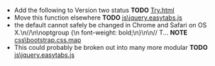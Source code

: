 - Add the following to Version two status __TODO__ [Try.html](Try.html)
- Move this function elsewhere __TODO__ [js\jquery.easytabs.js](js\jquery.easytabs.js)
- the default cannot safely be changed in Chrome and Safari on OS X.\n//\n\noptgroup {\n  font-weight: bold;\n}\n\n// T... __NOTE__ [css\bootstrap.css.map](css\bootstrap.css.map)
- This could probably be broken out into many more modular __TODO__ [js\jquery.easytabs.js](js\jquery.easytabs.js)
